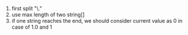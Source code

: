 1. first split "\\."
2. use max length of two string[]
3. if one string reaches the end, we should consider current value as 0 in case of 1.0 and 1